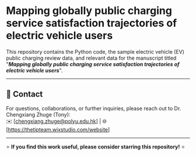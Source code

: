 # Mapping globally public charging service satisfaction trajectories of electric vehicle users 
This repository contains the Python code, the sample electric vehicle (EV) public charging review data, and relevant data for the manuscript titled "**_Mapping globally public charging service satisfaction trajectories of electric vehicle users_**".


---

## 📧 Contact  
For questions, collaborations, or further inquiries, please reach out to Dr. Chengxiang Zhuge (Tony):  
✉️ [chengxiang.zhuge@polyu.edu.hk] | 🌐 [https://thetipteam.wixstudio.com/website]  

---

⭐ **If you find this work useful, please consider starring this repository!** ⭐
